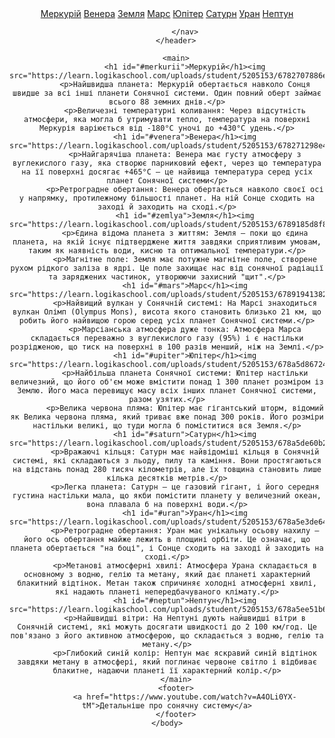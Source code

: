 <html>
    <head>
        <title>
        </title>
        <link rel="cosmos" href="style.css">
    </head>
    <body >
        <header>
            <nav>
             <a href="#merkurii">Меркурій</a>
             <a href="#venera">Венера</a>
             <a href="#zemlya">Земля</a>
             <a href="#mars">Марс</a>
             <a href="#upiter">Юпітер</a>
             <a href="#saturn">Сатурн</a>
             <a href="#uran">Уран</a>
             <a href="#neptun">Нептун</a>
                
            </nav>
        </header>
        
        <main>
            <h1 id="#merkurii">Меркурій</h1><img src="https://learn.logikaschool.com/uploads/student/5205153/6782707886e2c.jpg">
            <p>Найшвидша планета: Меркурій обертається навколо Сонця швидше за всі інші планети Сонячної системи. Один повний оберт займає всього 88 земних днів.</p>
            <p>Величезні температурні коливання: Через відсутність атмосфери, яка могла б утримувати тепло, температура на поверхні Меркурія варіюється від -180°C уночі до +430°C удень.</p>
            <h1 id="#venera">Венера</h1><img src="https://learn.logikaschool.com/uploads/student/5205153/678271298e4c4.jpg">
            <p>Найгарячіша планета: Венера має густу атмосферу з вуглекислого газу, яка створює парниковий ефект, через що температура на її поверхні досягає +465°C — це найвища температура серед усіх планет Сонячної системи</p>
            <p>Ретроградне обертання: Венера обертається навколо своєї осі у напрямку, протилежному більшості планет. На ній Сонце сходить на заході й заходить на сході.</p>
            <h1 id="#zemlya">Земля</h1><img src="https://learn.logikaschool.com/uploads/student/5205153/6789185d8f83f.jpg">
            <p>Єдина відома планета з життям: Земля — поки що єдина планета, на якій існує підтверджене життя завдяки сприятливим умовам, таким як наявність води, кисню та оптимальної температури.</p>
            <p>Магнітне поле: Земля має потужне магнітне поле, створене рухом рідкого заліза в ядрі. Це поле захищає нас від сонячної радіації та заряджених частинок, утворюючи захисний "щит".</p>
            <h1 id="#mars">Марс</h1><img src="https://learn.logikaschool.com/uploads/student/5205153/678919413821f.jpg">
            <p>Найвищий вулкан у Сонячній системі: На Марсі знаходиться вулкан Олімп (Olympus Mons), висота якого становить близько 21 км, що робить його найвищою горою серед усіх планет Сонячної системи.</p>
            <p>Марсіанська атмосфера дуже тонка: Атмосфера Марса складається переважно з вуглекислого газу (95%) і є настільки розрідженою, що тиск на поверхні в 100 разів менший, ніж на Землі.</p>
            <h1 id="#upiter">Юпітер</h1><img src="https://learn.logikaschool.com/uploads/student/5205153/678a5d8672442.png">
            <p>Найбільша планета Сонячної системи: Юпітер настільки величезний, що його об'єм може вмістити понад 1 300 планет розміром із Землю. Його маса перевищує масу всіх інших планет Сонячної системи, разом узятих.</p>
            <p>Велика червона пляма: Юпітер має гігантський шторм, відомий як Велика червона пляма, який триває вже понад 300 років. Його розміри настільки великі, що туди могла б поміститися вся Земля.</p>
            <h1 id="#saturn">Сатурн</h1><img src="https://learn.logikaschool.com/uploads/student/5205153/678a5de60b2b9.png">
            <p>Вражаючі кільця: Сатурн має найвідоміші кільця в Сонячній системі, які складаються з льоду, пилу та каміння. Вони простягаються на відстань понад 280 тисяч кілометрів, але їх товщина становить лише кілька десятків метрів.</p>
            <p>Легка планета: Сатурн — це газовий гігант, і його середня густина настільки мала, що якби помістити планету у величезний океан, вона плавала б на поверхні води.</p>
            <h1 id="#uran">Уран</h1><img src="https://learn.logikaschool.com/uploads/student/5205153/678a5e3de6438.png">
            <p>Ретроградне обертання: Уран має унікальну осьову нахилу — його ось обертання майже лежить в площині орбіти. Це означає, що планета обертається "на боці", і Сонце сходить на заході й заходить на сході.</p>
            <p>Метанові атмосферні хвилі: Атмосфера Урана складається в основному з водню, гелію та метану, який дає планеті характерний блакитний відтінок. Метан також спричиняє холодні атмосферні хвилі, які надають планеті непередбачуваного клімату.</p>
            <h1 id="#neptun">Нептун</h1><img src="https://learn.logikaschool.com/uploads/student/5205153/678a5ee51b6f7.png">
            <p>Найшвидші вітри: На Нептуні дують найшвидші вітри в Сонячній системі, які можуть досягати швидкості до 2 100 км/год. Це пов'язано з його активною атмосферою, що складається з водню, гелію та метану.</p>
            <p>Глибокий синій колір: Нептун має яскравий синій відтінок завдяки метану в атмосфері, який поглинає червоне світло і відбиває блакитне, надаючи планеті її характерний колір.</p>
        </main>
        <footer>
            <a href="https://www.youtube.com/watch?v=A4OLi0YX-tM">Детальніше про сонячну систему</a>
        </footer>
    </body>
</html>
